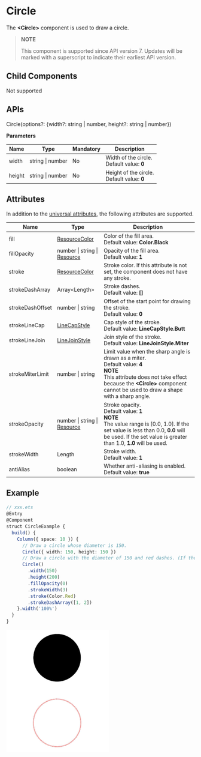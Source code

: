 # Circle

 The **\<Circle>** component is used to draw a circle.

>  **NOTE**
>
>  This component is supported since API version 7. Updates will be marked with a superscript to indicate their earliest API version.


## Child Components

Not supported


## APIs

Circle(options?: {width?: string | number, height?: string | number})

**Parameters**

| Name| Type| Mandatory| Description|
| -------- | -------- | -------- | -------- |
| width | string \| number | No| Width of the circle.<br>Default value: **0**|
| height | string \| number | No| Height of the circle.<br>Default value: **0**|

## Attributes

In addition to the [universal attributes](ts-universal-attributes-size.md), the following attributes are supported.

| Name| Type| Description|
| -------- | -------- | -------- |
| fill | [ResourceColor](ts-types.md) | Color of the fill area.<br>Default value: **Color.Black**|
| fillOpacity | number \| string \| [Resource](ts-types.md#resource)| Opacity of the fill area.<br>Default value: **1**|
| stroke | [ResourceColor](ts-types.md) | Stroke color. If this attribute is not set, the component does not have any stroke.|
| strokeDashArray | Array&lt;Length&gt; | Stroke dashes.<br>Default value: **[]** |
| strokeDashOffset | number \| string  | Offset of the start point for drawing the stroke.<br>Default value: **0**|
| strokeLineCap | [LineCapStyle](ts-appendix-enums.md#linecapstyle) | Cap style of the stroke.<br>Default value: **LineCapStyle.Butt**|
| strokeLineJoin | [LineJoinStyle](ts-appendix-enums.md#linejoinstyle) | Join style of the stroke.<br>Default value: **LineJoinStyle.Miter**|
| strokeMiterLimit | number \| string | Limit value when the sharp angle is drawn as a miter.<br>Default value: **4**<br>**NOTE**<br>This attribute does not take effect because the **\<Circle>** component cannot be used to draw a shape with a sharp angle.|
| strokeOpacity | number \| string \| [Resource](ts-types.md#resource)| Stroke opacity.<br>Default value: **1**<br>**NOTE**<br>The value range is [0.0, 1.0]. If the set value is less than 0.0, **0.0** will be used. If the set value is greater than 1.0, **1.0** will be used.|
| strokeWidth | Length | Stroke width.<br>Default value: **1**|
| antiAlias | boolean | Whether anti-aliasing is enabled.<br>Default value: **true**|


## Example

```ts
// xxx.ets
@Entry
@Component
struct CircleExample {
  build() {
    Column({ space: 10 }) {
      // Draw a circle whose diameter is 150.
      Circle({ width: 150, height: 150 })
      // Draw a circle with the diameter of 150 and red dashes. (If the width and height are different, the shorter value is used as the diameter.)
      Circle()
        .width(150)
        .height(200)
        .fillOpacity(0)
        .strokeWidth(3)
        .stroke(Color.Red)
        .strokeDashArray([1, 2])
    }.width('100%')
  }
}
```

![en-us_image_0000001219744191](figures/en-us_image_0000001219744191.png)
